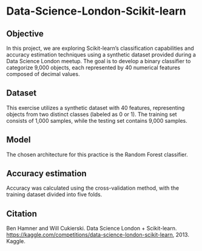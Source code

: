 # Data-Science-London-Scikit-learn
## Objective
In this project, we are exploring Scikit-learn’s classification capabilities and accuracy estimation techniques using a synthetic dataset provided during a Data Science London meetup. The goal is to develop a binary classifier to categorize 9,000 objects, each represented by 40 numerical features composed of decimal values.
## Dataset
This exercise utilizes a synthetic dataset with 40 features, representing objects from two distinct classes (labeled as 0 or 1). The training set consists of 1,000 samples, while the testing set contains 9,000 samples.
## Model
The chosen architecture for this practice is the Random Forest classifier.
## Accuracy estimation
Accuracy was calculated using the cross-validation method, with the training dataset divided into five folds.
## Citation
Ben Hamner and Will Cukierski. Data Science London + Scikit-learn. https://kaggle.com/competitions/data-science-london-scikit-learn, 2013. Kaggle.
